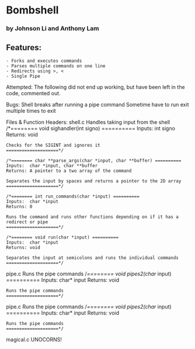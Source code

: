 # Bombshell  
### by Johnson Li and Anthony Lam

## Features:
	- Forks and executes commands
	- Parses multiple commands on one line
	- Redirects using >, <
	- Single Pipe

Attempted:
	The following did not end up working, but have been left in the code, commented out.

Bugs:
	Shell breaks after running a pipe command
	Sometime have to run exit multiple times to exit
	
Files & Function Headers:
shell.c
	Handles taking input from the shell
	/*======== void sighandler(int signo) ==========
	Inputs:  int signo
	Returns: void
	
	Checks for the SIGINT and ignores it
	====================*/

	/*======== char **parse_args(char *input, char **buffer) ==========
	Inputs:  char *input, char **buffer
	Returns: A pointer to a two array of the command

	Separates the input by spaces and returns a pointer to the 2D array
	====================*/

	/*======== int run_commands(char *input) ==========
	Inputs:  char *input
	Returns: 0

	Runs the command and runs other functions depending on if it has a redirect or pipe
	====================*/

	/*======== void run(char *input) ==========
	Inputs:  char *input
	Returns: void

	Separates the input at semicolons and runs the individual commands
	====================*/

pipe.c
	Runs the pipe commands
	/*======== void pipes2(char* input) ==========
	Inputs:  char* input
	Returns: void
	
	Runs the pipe commands
	====================*/
pipe.c
	Runs the pipe commands
	/*======== void pipes2(char* input) ==========
	Inputs:  char* input
	Returns: void
	
	Runs the pipe commands
	====================*/
magical.c
UNOCORNS! 
